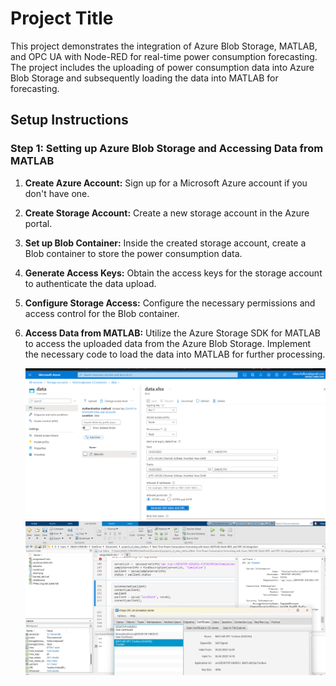 # Project Title

This project demonstrates the integration of Azure Blob Storage, MATLAB, and OPC UA with Node-RED for real-time power consumption forecasting. The project includes the uploading of power consumption data into Azure Blob Storage and subsequently loading the data into MATLAB for forecasting.

## Setup Instructions

### Step 1: Setting up Azure Blob Storage and Accessing Data from MATLAB

1. **Create Azure Account:** Sign up for a Microsoft Azure account if you don't have one.
2. **Create Storage Account:** Create a new storage account in the Azure portal.
3. **Set up Blob Container:** Inside the created storage account, create a Blob container to store the power consumption data.
4. **Generate Access Keys:** Obtain the access keys for the storage account to authenticate the data upload.
5. **Configure Storage Access:** Configure the necessary permissions and access control for the Blob container.

6. **Access Data from MATLAB:** Utilize the Azure Storage SDK for MATLAB to access the uploaded data from the Azure Blob Storage. Implement the necessary code to load the data into MATLAB for further processing.

   ![Azure](step1.png)
   ![Azure to MATLAB ](matlabtoopcua.png)




